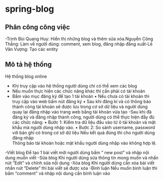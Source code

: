# spring-blog
## Phân công công việc
-Trịnh Bùi Quang Huy: Hiển thị những blog và thêm sửa xóa<space><space>.Nguyễn Công Thắng: Làm về người dùng: comment, xem blog, đăng nhập đăng xuất<space><space>-Lê Văn Vượng: Tạo các entity<space><space>
## Mô tả hệ thống
Hệ thống blog online
- Khi truy cập vào hệ thống người dùng chỉ có thể xem các blog
- Nếu muốn thực hiện các chức năng khác thì cần phải có tài khoản
- Bấm vào mục đăng ký để tạo 1 tài khoản
•	Nếu chưa có tài khoản thì truy cập vào web bấm nút đăng ký
•	Sau khi đăng kí và có thông báo thành công tài khoản sẽ được lưu trong cơ sở dữ liệu và người dùng quay lại đăng nhập vào trang web bằng tài khoản vừa tạo
-Sau khi đã đăng ký và đăng nhập thành công, người dùng có thể thực hiện đầy đủ các chức năng:
•	Bước 1: Kiểm tra dữ liệu đầu vào từ ô tài khoản và mật khẩu mà người dùng nhập vào.
•	Bước 2: So sánh username, password với bản ghi có trong cơ sở dữ liệu
Nếu kết quả đúng thì cho người dùng đăng nhập	
Thông báo tài khoản hoặc mật khẩu người dùng nhập vào không hợp lệ.

-Viết blog
Để tạo 1 bài viết mới người dùng bấm ” new post” và nhập nội dung muốn viết
-Sửa blog
Khi người dùng sửa thông tin mong muốn và nhấn nút “Edit” và chỉnh sửa nội dung
-Xóa blog
Khi người dùng cần xóa bài viết nhấn nút “Delete” thì bài viết sẽ được xóa
-Bình luận
Nếu muốn bình luận thì bấm “comment” và nhập nội dung cần bình luận vào
